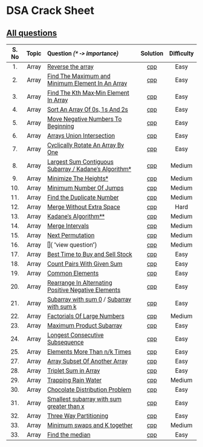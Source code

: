 # DSA Crack Sheet

## [All questions](https://drive.google.com/file/d/1TIj9JtyfoKxdd3U3kpjt869uiImGLnk-/view?usp=sharing)



<span style="font-family:Roboto; font-size:1.3em;">

| S. No  | Topic | Question _(* -> importance)_ | Solution | Difficulty |   
| :----: | :---: | :--------------------------- | :------: | :--------: |   
| 1. | Array | [Reverse the array](https://www.geeksforgeeks.org/write-a-program-to-reverse-an-array-or-string/ "view topic") | [cpp](./1.%20Reverse%20The%20Array.cpp "view my solution") | Easy |    
| 2. | Array | [Find The Maximum and Minimum Element In An Array](https://www.geeksforgeeks.org/maximum-and-minimum-in-an-array/ "view topic") | [cpp](./2.%20Find%20The%20Maximum%20and%20Minimum%20Element%20In%20An%20Array.cpp "view my solution") | Easy |   
| 3. | Array | [Find The Kth Max-Min Element In Array](https://practice.geeksforgeeks.org/problems/kth-smallest-element/0 "view question") | [cpp](./3.%20Find%20The%20Kth%20Max-Min%20Element%20In%20Array.cpp "view my solution") | Easy |   
| 4. | Array | [Sort An Array Of 0s, 1s And 2s](https://practice.geeksforgeeks.org/problems/sort-an-array-of-0s-1s-and-2s/0 "view question") | [cpp](./4.%20Sort%20An%20Array%20Of%200s%201s%20And%202s.cpp "view my solution") | Easy |   
| 5. | Array | [Move Negative Numbers To Beginning](https://www.geeksforgeeks.org/move-negative-numbers-beginning-positive-end-constant-extra-space/ "view topic") | [cpp](./5.%20Move%20Negative%20Numbers%20To%20Beginning.cpp "view my solution") | Easy |   
| 6. | Array | [Arrays Union Intersection](https://practice.geeksforgeeks.org/problems/union-of-two-arrays/0 "view question") | [cpp](./6.%20Arrays%20Union%20Intersection.cpp "view my solution") | Easy |   
| 7. | Array | [Cyclically Rotate An Array By One](https://practice.geeksforgeeks.org/problems/cyclically-rotate-an-array-by-one/0 "view question") | [cpp](./7.%20Cyclically%20Rotate%20An%20Array%20By%20One.cpp "view my solution") | Easy |   
| 8. | Array | [Largest Sum Contiguous Subarray / Kadane's Algorithm*](https://practice.geeksforgeeks.org/problems/kadanes-algorithm/0 "view question") | [cpp](./8.%20Largest%20Sum%20Contiguous%20Subarray.cpp "view my solution") | Medium |   
| 9. | Array | [Minimize The Heights*](https://practice.geeksforgeeks.org/problems/minimize-the-heights3351/1 "view question") | [cpp](./9.%20Minimize%20The%20Heights.cpp "view my solution") | Medium |   
| 10. | Array | [Minimum Number Of Jumps](https://practice.geeksforgeeks.org/problems/minimum-number-of-jumps/0 "view question") | [cpp](./10.%20Minimum%20Number%20Of%20Jumps.cpp "view my solution") | Medium |   
| 11. | Array | [Find the Duplicate Number](https://leetcode.com/problems/find-the-duplicate-number/ "view question") | [cpp](./11.%20Find%20the%20Duplicate%20Number.cpp "view my solution") | Medium |   
| 12. | Array | [Merge Without Extra Space](https://practice.geeksforgeeks.org/problems/merge-two-sorted-arrays5135/1 "view question") | [cpp](./12.%20Merge%20Without%20Extra%20Space.cpp "view my solution") | Hard |   
| 13. | Array | [Kadane's Algorithm**](https://practice.geeksforgeeks.org/problems/kadanes-algorithm/0 "view question") | [cpp](./13.%20Largest%20Sum%20Contiguous%20Subarray.cpp "view my solution") | Medium |   
| 14. | Array | [Merge Intervals](https://leetcode.com/problems/merge-intervals/ "view question") | [cpp](./14.%20Merge%20Intervals.cpp "view my solution") | Medium |   
| 15. | Array | [Next Permutation](https://leetcode.com/problems/next-permutation/ "view question") | [cpp](./15.%20Next%20Permutation.cpp "view my solution") | Medium |   
| 16. | Array | []( "view question") | [cpp](./16.cpp "view my solution") | Medium |   
| 17. | Array | [Best Time to Buy and Sell Stock](https://leetcode.com/problems/best-time-to-buy-and-sell-stock/ "view question") | [cpp](./17.%20Best%20Time%20to%20Buy%20and%20Sell%20Stock.cpp "view my solution") | Easy |   
| 18. | Array | [Count Pairs With Given Sum](https://practice.geeksforgeeks.org/problems/count-pairs-with-given-sum5022/1 "view question") | [cpp](./18.%20Count%20Pairs%20With%20Given%20Sum.cpp "view my solution") | Easy |   
| 19. | Array | [Common Elements](https://practice.geeksforgeeks.org/problems/common-elements1132/1 "view question") | [cpp](./19.%20Common%20Elements.cpp "view my solution") | Easy |   
| 20. | Array | [Rearrange In Alternating Positive Negative Elements](https://www.geeksforgeeks.org/rearrange-array-alternating-positive-negative-items-o1-extra-space/ "view topic") | [cpp](./20.%20Rearrange%20In%20Alternating%20Positive%20Negative%20Elements.cpp "view my solution") | Easy |   
| 21. | Array | [Subarray with sum 0](https://practice.geeksforgeeks.org/problems/subarray-with-0-sum/0 "view question") / [Subarray with sum k](https://leetcode.com/problems/subarray-sum-equals-k/ "view question") | [cpp](./21.%20Subarray%20with%200%20sum.cpp "view my solution") | Easy |   
| 22. | Array | [Factorials Of Large Numbers](https://practice.geeksforgeeks.org/problems/factorials-of-large-numbers/0 "view question") | [cpp](./22.%20Factorials%20Of%20Large%20Numbers.cpp "view my solution") | Medium |   
| 23. | Array | [Maximum Product Subarray](https://practice.geeksforgeeks.org/problems/maximum-product-subarray3604/1 "view question") | [cpp](./23.%20Maximum%20Product%20Subarray.cpp "view my solution") | Easy |   
| 24. | Array | [Longest Consecutive Subsequence](https://practice.geeksforgeeks.org/problems/longest-consecutive-subsequence/0 "view question") | [cpp](./24.%20Longest%20Consecutive%20Subsequence.cpp "view my solution") | Easy |   
| 25. | Array | [Elements More Than n/k Times](https://www.geeksforgeeks.org/given-an-array-of-of-size-n-finds-all-the-elements-that-appear-more-than-nk-times/ "view question") | [cpp](./25.%20Elements%20More%20Than%20nk%20Times.cpp "view my solution") | Easy |   
| 27. | Array | [Array Subset Of Another Array](https://practice.geeksforgeeks.org/problems/array-subset-of-another-array/0 "view question") | [cpp](./27.%20Array%20Subset%20Of%20Another%20Array.cpp "view my solution") | Easy |   
| 28. | Array | [Triplet Sum in Array](https://practice.geeksforgeeks.org/problems/triplet-sum-in-array/0 "view question") | [cpp](./28.%20Triplet%20Sum%20in%20Array.cpp "view my solution") | Easy |   
| 29. | Array | [Trapping Rain Water](https://practice.geeksforgeeks.org/problems/trapping-rain-water/0 "view question") | [cpp](./29.%20Trapping%20Rain%20Water.cpp "view my solution") | Medium |   
| 30. | Array | [Chocolate Distribution Problem](https://practice.geeksforgeeks.org/problems/chocolate-distribution-problem/0 "view question") | [cpp](./30.%20Chocolate%20Distribution%20Problem.cpp "view my solution") | Easy |   
| 31. | Array | [Smallest subarray with sum greater than x](https://practice.geeksforgeeks.org/problems/smallest-subarray-with-sum-greater-than-x/0 "view question") | [cpp](./31.%20Smallest%20subarray%20with%20sum%20greater%20than%20x.cpp "view my solution") | Easy |   
| 32. | Array | [Three Way Partitioning](https://practice.geeksforgeeks.org/problems/three-way-partitioning/1 "view question") | [cpp](./32.%20Three%20Way%20Partitioning.cpp "view my solution") | Easy |   
| 33. | Array | [Minimum swaps and K together](https://practice.geeksforgeeks.org/problems/minimum-swaps-required-to-bring-all-elements-less-than-or-equal-to-k-together/0 "view question") | [cpp](./32.%20Minimum%20swaps%20and%20K%20together.cpp "view my solution") | Medium |   
| 33. | Array | [Find the median](https://practice.geeksforgeeks.org/problems/find-the-median0527/1 "view question") | [cpp](./33.%20Find%20the%20median.cpp "view my solution") | Easy |   




<!-- 
|  |  | []( "view topic") | []( "view my solution") |  |   
|  |  | []( "view topic") | []( "view my solution") |  |   
|  |  | []( "view topic") | []( "view my solution") |  |   
|  |  | []( "view topic") | []( "view my solution") |  |    
--> 








</span>